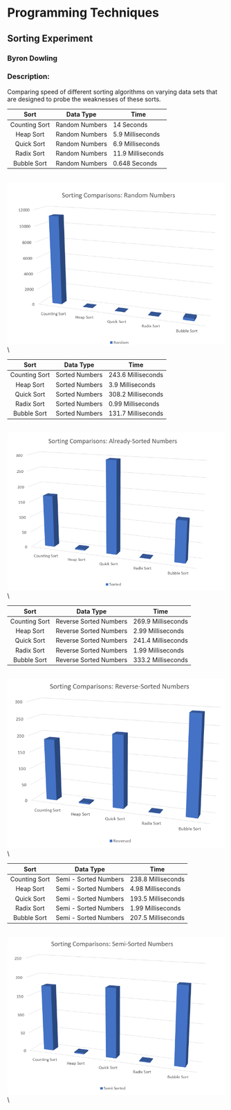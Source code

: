 # Programming Techniques 
## Sorting Experiment
### Byron Dowling
### Description:
Comparing speed of different sorting algorithms on varying data sets that are designed to probe the weaknesses of these sorts.

|     Sort         | Data Type               |         Time          |
| :-------------:  | ----------------------- | --------------------- |
|   Counting Sort  | Random Numbers          | 14 Seconds            |
|   Heap Sort      | Random Numbers          | 5.9 Milliseconds      |
|   Quick Sort     | Random Numbers          | 6.9 Milliseconds      |
|   Radix Sort     | Random Numbers          | 11.9 Milliseconds     |
|   Bubble Sort    | Random Numbers          | 0.648 Seconds         |

\
![img1](https://github.com/Byron-Dowling/4883-Programming-Techniques-Dowling/blob/main/Assignments/Sorting%20Experiment/sorting%20randnums.PNG?raw=true)
\

|     Sort         | Data Type               |         Time          |
| :-------------:  | ----------------------- | --------------------- |
|   Counting Sort  | Sorted Numbers          | 243.6 Milliseconds    |
|   Heap Sort      | Sorted Numbers          | 3.9 Milliseconds      |
|   Quick Sort     | Sorted Numbers          | 308.2 Milliseconds    |
|   Radix Sort     | Sorted Numbers          | 0.99 Milliseconds     |
|   Bubble Sort    | Sorted Numbers          | 131.7 Milliseconds    |

\
![img2](https://github.com/Byron-Dowling/4883-Programming-Techniques-Dowling/blob/main/Assignments/Sorting%20Experiment/sorting%20already%20sorted.PNG)
\

|     Sort         | Data Type               |         Time          |
| :-------------:  | ----------------------- | --------------------- |
|   Counting Sort  | Reverse Sorted Numbers  | 269.9 Milliseconds    |
|   Heap Sort      | Reverse Sorted Numbers  | 2.99 Milliseconds     |
|   Quick Sort     | Reverse Sorted Numbers  | 241.4 Milliseconds    |
|   Radix Sort     | Reverse Sorted Numbers  | 1.99 Milliseconds     |
|   Bubble Sort    | Reverse Sorted Numbers  | 333.2 Milliseconds    |

\
![img3](https://github.com/Byron-Dowling/4883-Programming-Techniques-Dowling/blob/main/Assignments/Sorting%20Experiment/sorting%20reverse%20sorted.PNG?raw=true)
\

|     Sort         | Data Type               |         Time          |
| :-------------:  | ----------------------- | --------------------- |
|   Counting Sort  | Semi - Sorted Numbers   | 238.8 Milliseconds    |
|   Heap Sort      | Semi - Sorted Numbers   | 4.98 Milliseconds     |
|   Quick Sort     | Semi - Sorted Numbers   | 193.5 Milliseconds    |
|   Radix Sort     | Semi - Sorted Numbers   | 1.99 Milliseconds     |
|   Bubble Sort    | Semi - Sorted Numbers   | 207.5 Milliseconds    |

\
![img4](https://github.com/Byron-Dowling/4883-Programming-Techniques-Dowling/blob/main/Assignments/Sorting%20Experiment/sorting%20semi%20sorted.PNG?raw=true)
\

